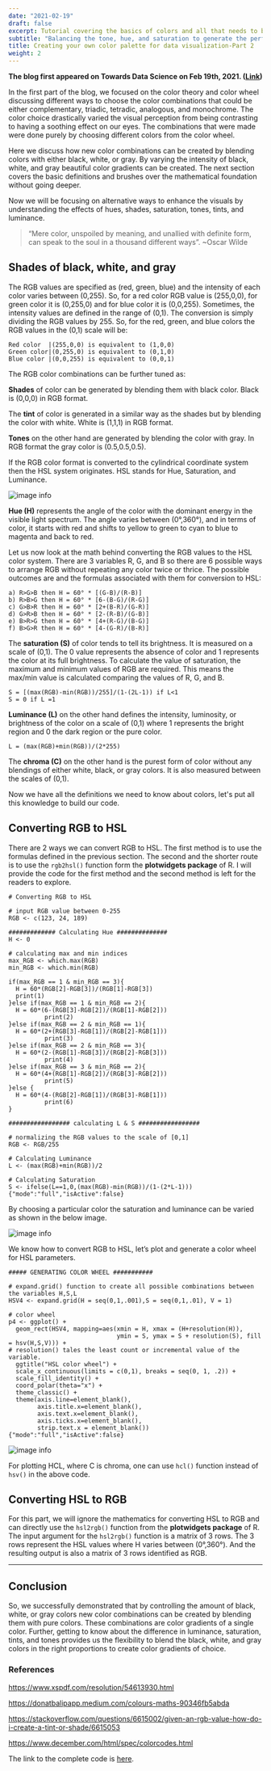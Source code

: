 ```yaml
---
date: "2021-02-19"
draft: false
excerpt: Tutorial covering the basics of colors and all that needs to be understood to create your very own color palettes. The learning can be translated to any coding language.
subtitle: "Balancing the tone, hue, and saturation to generate the perfect color gradients."
title: Creating your own color palette for data visualization-Part 2
weight: 2
---
```

**The blog first appeared on Towards Data Science on Feb 19th, 2021. ([Link](https://towardsdatascience.com/creating-your-own-color-palette-for-data-visualization-part-2-7b02ebc31c19?sk=a6a5197d03dc50ec1e2c8e261910ef6d))**

In the first part of the blog, we focused on the color theory and color wheel discussing different ways to choose the color combinations that could be either complementary, triadic, tetradic, analogous, and monochrome. The color choice drastically varied the visual perception from being contrasting to having a soothing effect on our eyes. The combinations that were made were done purely by choosing different colors from the color wheel.

Here we discuss how new color combinations can be created by blending colors with either black, white, or gray. By varying the intensity of black, white, and gray beautiful color gradients can be created. The next section covers the basic definitions and brushes over the mathematical foundation without going deeper.

Now we will be focusing on alternative ways to enhance the visuals by understanding the effects of hues, shades, saturation, tones, tints, and luminance.

> “Mere color, unspoiled by meaning, and unallied with definite form, can speak to the soul in a thousand different ways”. ~Oscar Wilde

## Shades of black, white, and gray

The RGB values are specified as (red, green, blue) and the intensity of each color varies between (0,255). So, for a red color RGB value is (255,0,0), for green color it is (0,255,0) and for blue color it is (0,0,255). Sometimes, the intensity values are defined in the range of (0,1). The conversion is simply dividing the RGB values by 255. So, for the red, green, and blue colors the RGB values in the (0,1) scale will be:

```
Red color  |(255,0,0) is equivalent to (1,0,0)
Green color|(0,255,0) is equivalent to (0,1,0)
Blue color |(0,0,255) is equivalent to (0,0,1)
```

The RGB color combinations can be further tuned as:

**Shades** of color can be generated by blending them with black color. Black is (0,0,0) in RGB format.

The **tint** of color is generated in a similar way as the shades but by blending the color with white. White is (1,1,1) in RGB format.

**Tones** on the other hand are generated by blending the color with gray. In RGB format the gray color is (0.5,0.5,0.5).

If the RGB color format is converted to the cylindrical coordinate system then the HSL system originates. HSL stands for Hue, Saturation, and Luminance.

![image info](./plot1.jpg)

**Hue (H)** represents the angle of the color with the dominant energy in the visible light spectrum. The angle varies between (0°,360°), and in terms of color, it starts with red and shifts to yellow to green to cyan to blue to magenta and back to red.

Let us now look at the math behind converting the RGB values to the HSL color system. There are 3 variables R, G, and B so there are 6 possible ways to arrange RGB without repeating any color twice or thrice. The possible outcomes are and the formulas associated with them for conversion to HSL:

```
a) R>G>B then H = 60° * [(G-B)/(R-B)]
b) R>B>G then H = 60° * [6-(B-G)/(R-G)]
c) G>B>R then H = 60° * [2+(B-R)/(G-R)]
d) G>R>B then H = 60° * [2-(R-B)/(G-B)]
e) B>R>G then H = 60° * [4+(R-G)/(B-G)]
f) B>G>R then H = 60° * [4-(G-R)/(B-R)]
```

The **saturation (S)** of color tends to tell its brightness. It is measured on a scale of (0,1). The 0 value represents the absence of color and 1 represents the color at its full brightness. To calculate the value of saturation, the maximum and minimum values of RGB are required. This means the max/min value is calculated comparing the values of R, G, and B.

```
S = [(max(RGB)-min(RGB))/255]/(1-(2L-1)) if L<1
S = 0 if L =1
```

**Luminance (L)** on the other hand defines the intensity, luminosity, or brightness of the color on a scale of (0,1) where 1 represents the bright region and 0 the dark region or the pure color.

```
L = (max(RGB)+min(RGB))/(2*255)
```

The **chroma (C)** on the other hand is the purest form of color without any blendings of either white, black, or gray colors. It is also measured between the scales of (0,1).

Now we have all the definitions we need to know about colors, let's put all this knowledge to build our code.

## Converting RGB to HSL

There are 2 ways we can convert RGB to HSL. The first method is to use the formulas defined in the previous section. The second and the shorter route is to use the `rgb2hsl()` function form the **plotwidgets package** of R. I will provide the code for the first method and the second method is left for the readers to explore.

```{R}
# Converting RGB to HSL

# input RGB value between 0-255
RGB <- c(123, 24, 189)

############# Calculating Hue ##############
H <- 0

# calculating max and min indices
max_RGB <- which.max(RGB)
min_RGB <- which.min(RGB)

if(max_RGB == 1 & min_RGB == 3){
  H = 60*(RGB[2]-RGB[3])/(RGB[1]-RGB[3])
  print(1)
}else if(max_RGB == 1 & min_RGB == 2){
  H = 60*(6-(RGB[3]-RGB[2])/(RGB[1]-RGB[2]))
          print(2)
}else if(max_RGB == 2 & min_RGB == 1){
  H = 60*(2+(RGB[3]-RGB[1])/(RGB[2]-RGB[1]))
          print(3)
}else if(max_RGB == 2 & min_RGB == 3){
  H = 60*(2-(RGB[1]-RGB[3])/(RGB[2]-RGB[3]))
          print(4)
}else if(max_RGB == 3 & min_RGB == 2){
  H = 60*(4+(RGB[1]-RGB[2])/(RGB[3]-RGB[2]))
          print(5)
}else {
  H = 60*(4-(RGB[2]-RGB[1])/(RGB[3]-RGB[1]))
          print(6)
}

################# calculating L & S #################

# normalizing the RGB values to the scale of [0,1]
RGB <- RGB/255

# Calculating Luminance
L <- (max(RGB)+min(RGB))/2

# Calculating Saturation
S <- ifelse(L==1,0,(max(RGB)-min(RGB))/(1-(2*L-1)))
{"mode":"full","isActive":false}
```

By choosing a particular color the saturation and luminance can be varied as shown in the below image.

![image info](./plot2.jpg)

We know how to convert RGB to HSL, let’s plot and generate a color wheel for HSL parameters.

```{R}
##### GENERATING COLOR WHEEL ###########

# expand.grid() function to create all possible combinations between the variables H,S,L
HSV4 <- expand.grid(H = seq(0,1,.001),S = seq(0,1,.01), V = 1)

# color wheel 
p4 <- ggplot() +
  geom_rect(HSV4, mapping=aes(xmin = H, xmax = (H+resolution(H)), 
                              ymin = S, ymax = S + resolution(S), fill = hsv(H,S,V))) +
# resolution() tales the least count or incremental value of the variable.
  ggtitle("HSL color wheel") +
  scale_x_continuous(limits = c(0,1), breaks = seq(0, 1, .2)) +
  scale_fill_identity() +
  coord_polar(theta="x") +
  theme_classic() +
  theme(axis.line=element_blank(),
        axis.title.x=element_blank(),
        axis.text.x=element_blank(),
        axis.ticks.x=element_blank(),
        strip.text.x = element_blank())
{"mode":"full","isActive":false}
```

![image info](./plot3.jpg)

For plotting HCL, where C is chroma, one can use `hcl()` function instead of `hsv()` in the above code.

## Converting HSL to RGB

For this part, we will ignore the mathematics for converting HSL to RGB and can directly use the `hsl2rgb()` function from the **plotwidgets package** of R. The input argument for the `hsl2rgb()` function is a matrix of 3 rows. The 3 rows represent the HSL values where H varies between (0°,360°). And the resulting output is also a matrix of 3 rows identified as RGB.

----

## Conclusion

So, we successfully demonstrated that by controlling the amount of black, white, or gray colors new color combinations can be created by blending them with pure colors. These combinations are color gradients of a single color. Further, getting to know about the difference in luminance, saturation, tints, and tones provides us the flexibility to blend the black, white, and gray colors in the right proportions to create color gradients of choice.

### References

https://www.xspdf.com/resolution/54613930.html

https://donatbalipapp.medium.com/colours-maths-90346fb5abda

https://stackoverflow.com/questions/6615002/given-an-rgb-value-how-do-i-create-a-tint-or-shade/6615053

https://www.december.com/html/spec/colorcodes.html

The link to the complete code is [here](https://github.com/amalasi2418/Blog-post/tree/master/Color%20palette-part%202).